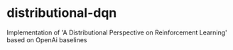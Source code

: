 # distributional-dqn
Implementation of 'A Distributional Perspective on Reinforcement Learning' based on OpenAi baselines
